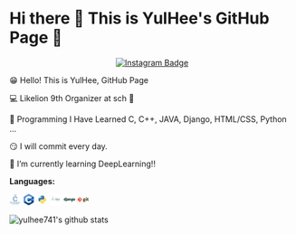 # Hi there 👋 This is YulHee's GitHub Page 🤩


<div align=center>
	
[![Instagram Badge](https://img.shields.io/badge/Instagram-ff69b4?style=flat-square&logo=instagram&logoColor=white&link=https://www.instagram.com/yulludy/)](https://www.instagram.com/yulludy/)	
 

</div>

😁 Hello! This is YulHee, GitHub Page

💻 Likelion 9th Organizer at sch 🦁

🤩 Programming I Have Learned C, C++, JAVA, Django, HTML/CSS, Python ...

😏 I will commit every day.

🌱 I’m currently learning DeepLearning!!


**Languages:**

<code><img height="20" src="https://raw.githubusercontent.com/github/explore/80688e429a7d4ef2fca1e82350fe8e3517d3494d/topics/c/c.png"></code>
<code><img height="20" src="https://raw.githubusercontent.com/github/explore/80688e429a7d4ef2fca1e82350fe8e3517d3494d/topics/cpp/cpp.png"></code>
<code><img height="20" src="https://raw.githubusercontent.com/github/explore/80688e429a7d4ef2fca1e82350fe8e3517d3494d/topics/python/python.png"></code>
<code><img height="20" src="https://raw.githubusercontent.com/github/explore/80688e429a7d4ef2fca1e82350fe8e3517d3494d/topics/java/java.png"></code>
<code><img height="20" src="https://raw.githubusercontent.com/github/explore/80688e429a7d4ef2fca1e82350fe8e3517d3494d/topics/django/django.png"></code>
<code><img height="20" src="https://raw.githubusercontent.com/github/explore/80688e429a7d4ef2fca1e82350fe8e3517d3494d/topics/git/git.png"></code>


![yulhee741's github stats](https://github-readme-stats.vercel.app/api?username=yulhee741&show_icons=true&hide_border=True&&theme=buefy)
